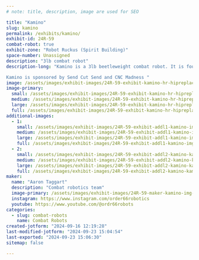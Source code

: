 ```yaml
---
# note: title, description, image are used for SEO

title: "Kamino"
slug: kamino
permalink: /exhibits/kamino/
exhibit-id: 24R-59
combat-robot: true
exhibit-zone: "Robot Ruckus (Spirit Building)"
space-number: Unassigned
description: "3lb combat robot"
description-long: "Kamino is a 3lb beetleweight combat robot. It is four wheel drive with independent belts to all four wheels driven by a pair of custom gearboxes powered by drone motors. It's weapon is a vertical spinning beater bar made out of hardened steel spinning at around 20,000 RPM. Materials used in construction are UHMW plastic, Carbon Fiber, 7075 Aluminum, Grade 5 Titanium, and Magnesium.  

Kamino is sponsored by Send Cut Send and CNC Madness "
image: /assets/images/exhibit-images/24R-59-exhibit-kamino-hr-hipreplacements-20250601mm-2891-large.jpg
image-primary: 
  small: /assets/images/exhibit-images/24R-59-exhibit-kamino-hr-hipreplacements-20250601mm-2891-small.jpg
  medium: /assets/images/exhibit-images/24R-59-exhibit-kamino-hr-hipreplacements-20250601mm-2891-medium.jpg
  large: /assets/images/exhibit-images/24R-59-exhibit-kamino-hr-hipreplacements-20250601mm-2891-large.jpg
  full: /assets/images/exhibit-images/24R-59-exhibit-kamino-hr-hipreplacements-20250601mm-2891-full.jpg
additional-images: 
  - 1:
    small: /assets/images/exhibit-images/24R-59-exhibit-addl1-kamino-img-20240814-111538-823-small.jpg
    medium: /assets/images/exhibit-images/24R-59-exhibit-addl1-kamino-img-20240814-111538-823-medium.jpg
    large: /assets/images/exhibit-images/24R-59-exhibit-addl1-kamino-img-20240814-111538-823-large.jpg
    full: /assets/images/exhibit-images/24R-59-exhibit-addl1-kamino-img-20240814-111538-823-full.jpg
  - 2:
    small: /assets/images/exhibit-images/24R-59-exhibit-addl2-kamino-kamino-removebg-small.png
    medium: /assets/images/exhibit-images/24R-59-exhibit-addl2-kamino-kamino-removebg-medium.png
    large: /assets/images/exhibit-images/24R-59-exhibit-addl2-kamino-kamino-removebg-large.png
    full: /assets/images/exhibit-images/24R-59-exhibit-addl2-kamino-kamino-removebg-full.png
maker: 
  name: "Aaron Taggart"
  description: "Combat robotics team"
  image-primary: /assets/images/exhibit-images/24R-59-maker-kamino-img-20240719-124757-773-medium.jpg
  instagram: https://www.instagram.com/order66robotics
  youtube: https://www.youtube.com/@ordr66robots
categories: 
  - slug: combat-robots
    name: Combat Robots
created-jotform: "2024-09-16 12:19:28"
last-modified-jotform: "2024-09-23 15:04:54"
last-exported: "2024-09-23 15:06:30"
sitemap: false

---
```

